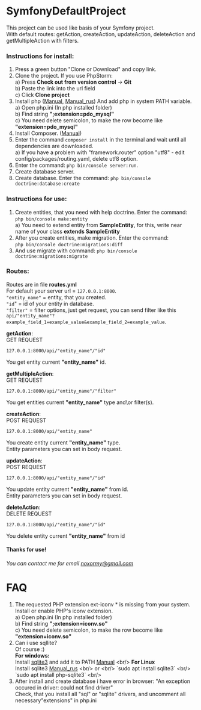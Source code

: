 # SymfonyDefaultProject
This project can be used like basis of your Symfony project. <br/>
With default routes: getAction, createAction, updateAction, deleteAction and getMultipleAction
with filters.

### Instructions for install:
1. Press a green button "Clone or Download" and copy link.
2. Clone the project. If you use PhpStorm:<br/> 
    a) Press **Check out from version control** -> **Git** <br/>
    b) Paste the link into the url field <br/>
    c) Click **Clone project**
3. Install php ([Manual][http://php.net/manual/ru/install.php], [Manual_rus][http://iantonov.me/page/ustanovka-php-71-v-windows-komandnaja-stroka]) And add php in system PATH variable.<br/>
    a) Open php.ini (In php installed folder) <br/>
    b) Find string **";extension=pdo_mysql"** <br/>
    c) You need delete semicolon, to make the row become like **"extension=pdo_mysql"** <br/>
4. Install Composer. ([Manual][https://getcomposer.org/download/])
5. Enter the command `composer install` in the terminal and wait until all dependencies are downloaded. <br/>
    a) If you have a problem with "framework.router" option "utf8" - edit config/packages/routing.yaml, delete utf8 option.
6. Enter the command: `php bin/console server:run`. <br/>
7. Create database server.
8. Create database. Enter the command: `php bin/console doctrine:database:create`


[http://php.net/manual/ru/install.php]: http://php.net/manual/ru/install.windows.tools.php
[http://iantonov.me/page/ustanovka-php-71-v-windows-komandnaja-stroka]: http://iantonov.me/page/ustanovka-php-71-v-windows-komandnaja-stroka
[https://getcomposer.org/download/]: https://getcomposer.org/download/

### Instructions for use:

1. Create entities, that you need with help doctrine. Enter the command: <br/>
 `php bin/console make:entity` <br/>
 a) You need to extend entity from **SampleEntity**, for this, write near name of your class **extends SampleEntity**
2. After you create entities, make migration. Enter the command: <br/>
  `php bin/console doctrine:migrations:diff`
3. And use migrate with command:
  `php bin/console doctrine:migrations:migrate`


### Routes:

Routes are in file **routes.yml** <br/>
For default your server url = `127.0.0.1:8000`. <br/>
`"entity_name"` = entity, that you created. <br/>
`"id`" = id of your entity in database. <br/>
`"filter"` = filter options, just get request, you can send filter like this
`api/"entity_name"?example_field_1=example_value&example_field_2=example_value`.

**getAction**: <br/>
    GET REQUEST <br/>
    
    127.0.0.1:8000/api/"entity_name"/"id"
    
You get entity current **"entity_name"** id.

**getMultipleAction**: <br/>
    GET REQUEST <br/>

    127.0.0.1:8000/api/"entity_name"/"filter"
    
You get entities current **"entity_name"** type and\or filter(s).

**createAction**: <br/>
    POST REQUEST <br/>

    127.0.0.1:8000/api/"entity_name"
    
You create entity current **"entity_name"** type. <br/>
Entity parameters you can set in body request.

**updateAction**: <br/>
    POST REQUEST <br/>

    127.0.0.1:8000/api/"entity_name"/"id"
    
You update entity current **"entity_name"** from id. <br/>
Entity parameters you can set in body request.

**deleteAction**: <br/>
    DELETE REQUEST <br/>

    127.0.0.1:8000/api/"entity_name"/"id"
    
You delete entity current **"entity_name"** from id

#### Thanks for use!

###### You can contact me for email noxormy@gmail.com

# FAQ
1. The requested PHP extension ext-iconv * is missing from your system. Install or enable PHP's iconv extension. <br/>
   a) Open php.ini (In php installed folder) <br/>
   b) Find string **";extension=iconv.so"** <br/>
   c) You need delete semicolon, to make the row become like **"extension=iconv.so"** <br/>
2. Can i use sqllite? <br/>
    Of course :) <br/>
    **For windows:** <br/>
    Install [sqlite3][https://www.sqlite.org/download.html] and add it to PATH [Manual][http://www.sqlitetutorial.net/download-install-sqlite/] <br/>
    **For Linux** <br/>
    Install sqlite3 [Manual_rus][https://mraak.ru/linux/ubuntu-16-04/ubuntu-16-04-sqlite3-install.html] <br/>
    or <br/>
     `sudo apt install sqlite3` <br/>
     `sudo apt install php-sqlite3` <br/>
3. After install and create database i have error in browser: "An exception occured in driver: could not find driver"<br/>
    Check, that you install all "sql" or "sqlite" drivers, and uncomment all necessary"extensions" in php.ini <br/>
   
[https://www.sqlite.org/download.html]: https://www.sqlite.org/download.html
[http://www.sqlitetutorial.net/download-install-sqlite/]: http://www.sqlitetutorial.net/download-install-sqlite/
[https://mraak.ru/linux/ubuntu-16-04/ubuntu-16-04-sqlite3-install.html]: https://mraak.ru/linux/ubuntu-16-04/ubuntu-16-04-sqlite3-install.html

